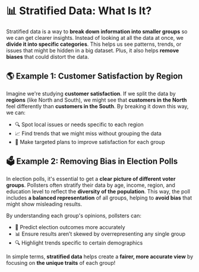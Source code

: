# 📊 Stratified Data: What Is It?

Stratified data is a way to **break down information into smaller groups** so we can get clearer insights. Instead of looking at all the data at once, we **divide it into specific categories**. This helps us see patterns, trends, or issues that might be hidden in a big dataset. Plus, it also helps **remove biases** that could distort the data.

## 🌎 Example 1: Customer Satisfaction by Region

Imagine we're studying **customer satisfaction**. If we split the data by **regions** (like North and South), we might see that **customers in the North** feel differently than **customers in the South**. By breaking it down this way, we can:

- 🔍 Spot local issues or needs specific to each region
- 📈 Find trends that we might miss without grouping the data
- 🎯 Make targeted plans to improve satisfaction for each group

## 🗳️ Example 2: Removing Bias in Election Polls

In election polls, it's essential to get a **clear picture of different voter groups**. Pollsters often stratify their data by age, income, region, and education level to reflect the **diversity of the population**. This way, the poll includes **a balanced representation** of all groups, helping to **avoid bias** that might show misleading results.

By understanding each group's opinions, pollsters can:
- 🎯 Predict election outcomes more accurately
- 📊 Ensure results aren’t skewed by overrepresenting any single group
- 🔍 Highlight trends specific to certain demographics

In simple terms, **stratified data** helps create a **fairer, more accurate view** by focusing on **the unique traits** of each group! 
